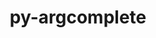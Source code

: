 ---
title: "py-argcomplete"
layout: cache
categories: [package, develop]
meta: {"compilers": ["none"], "num_specs": 49, "num_specs_by_stack": {"developer-tools-aarch64-linux-gnu": 17, "developer-tools-darwin": 15, "developer-tools-x86_64_v3-linux-gnu": 17, "root": 49}, "oss": ["centos7", "rhel8", "sequoia"], "platforms": ["darwin", "linux"], "stacks": ["developer-tools-aarch64-linux-gnu", "developer-tools-darwin", "developer-tools-x86_64_v3-linux-gnu", "root"], "targets": ["aarch64", "x86_64_v3"], "versions": ["3.0.8", "3.5.0"]}
spec_details: [{"compiler": "none", "hash": "24yorayn3ogj2ig2bc354cjsb2xdhmju", "os": "centos7", "platform": "linux", "size": "-", "stacks": ["developer-tools-x86_64_v3-linux-gnu", "root"], "target": "x86_64_v3", "variants": ["build_system=python_pip"], "versions": ["3.0.8"]}, {"compiler": "none", "hash": "2p3cjritbrjflzeevwl727yhdy55ewp2", "os": "centos7", "platform": "linux", "size": "-", "stacks": ["developer-tools-x86_64_v3-linux-gnu", "root"], "target": "x86_64_v3", "variants": ["build_system=python_pip"], "versions": ["3.0.8"]}, {"compiler": "none", "hash": "3khsnb64qbj5rbsla7padmqddmh7iub7", "os": "rhel8", "platform": "linux", "size": "-", "stacks": ["developer-tools-aarch64-linux-gnu", "root"], "target": "aarch64", "variants": ["build_system=python_pip"], "versions": ["3.0.8"]}, {"compiler": "none", "hash": "4xwxpbsmgbf3nalysv24ztvpamisxamq", "os": "rhel8", "platform": "linux", "size": "-", "stacks": ["developer-tools-aarch64-linux-gnu", "root"], "target": "aarch64", "variants": ["build_system=python_pip"], "versions": ["3.0.8"]}, {"compiler": "none", "hash": "5eqajdchdm4fw4xj6i4pgudwn6w5sbon", "os": "centos7", "platform": "linux", "size": "-", "stacks": ["developer-tools-x86_64_v3-linux-gnu", "root"], "target": "x86_64_v3", "variants": ["build_system=python_pip"], "versions": ["3.0.8"]}, {"compiler": "none", "hash": "65xtyrl2dsrbj5lh5mvvjx3wyo6a5cek", "os": "rhel8", "platform": "linux", "size": "-", "stacks": ["developer-tools-aarch64-linux-gnu", "root"], "target": "aarch64", "variants": ["build_system=python_pip"], "versions": ["3.0.8"]}, {"compiler": "none", "hash": "67ieoyzwhniwjvjgunmr63xvufp3cc5b", "os": "centos7", "platform": "linux", "size": "-", "stacks": ["developer-tools-x86_64_v3-linux-gnu", "root"], "target": "x86_64_v3", "variants": ["build_system=python_pip"], "versions": ["3.0.8"]}, {"compiler": "none", "hash": "6riepehtd6g6mvhcaz7hufzujs7bhd7w", "os": "centos7", "platform": "linux", "size": "-", "stacks": ["developer-tools-x86_64_v3-linux-gnu", "root"], "target": "x86_64_v3", "variants": ["build_system=python_pip"], "versions": ["3.0.8"]}, {"compiler": "none", "hash": "7vc22d5phy2hpr3uzykf2zhvwemlxnv3", "os": "centos7", "platform": "linux", "size": "-", "stacks": ["developer-tools-x86_64_v3-linux-gnu", "root"], "target": "x86_64_v3", "variants": ["build_system=python_pip"], "versions": ["3.0.8"]}, {"compiler": "none", "hash": "7xinr7x7gcfijxbwnt4ghdt6pprxjiof", "os": "rhel8", "platform": "linux", "size": "-", "stacks": ["developer-tools-aarch64-linux-gnu", "root"], "target": "aarch64", "variants": ["build_system=python_pip"], "versions": ["3.0.8"]}, {"compiler": "none", "hash": "ag6wzblodynmnk2skprnxoz4cxcgsqin", "os": "sequoia", "platform": "darwin", "size": "-", "stacks": ["developer-tools-darwin", "root"], "target": "aarch64", "variants": ["build_system=python_pip"], "versions": ["3.5.0"]}, {"compiler": "none", "hash": "alh6qh5jq7edqgizp6lnga35pocrkbhd", "os": "sequoia", "platform": "darwin", "size": "-", "stacks": ["developer-tools-darwin", "root"], "target": "aarch64", "variants": ["build_system=python_pip"], "versions": ["3.5.0"]}, {"compiler": "none", "hash": "b2vb4ai24gkrrg2vq2so4szokfmmu322", "os": "sequoia", "platform": "darwin", "size": "-", "stacks": ["developer-tools-darwin", "root"], "target": "aarch64", "variants": ["build_system=python_pip"], "versions": ["3.5.0"]}, {"compiler": "none", "hash": "bdrcip6tbqcyuyt67ti42e4y2h6n5xu6", "os": "centos7", "platform": "linux", "size": "-", "stacks": ["developer-tools-x86_64_v3-linux-gnu", "root"], "target": "x86_64_v3", "variants": ["build_system=python_pip"], "versions": ["3.0.8"]}, {"compiler": "none", "hash": "dab3yyancsggrm6im54biibue7sic6jg", "os": "sequoia", "platform": "darwin", "size": "-", "stacks": ["developer-tools-darwin", "root"], "target": "aarch64", "variants": ["build_system=python_pip"], "versions": ["3.5.0"]}, {"compiler": "none", "hash": "de57gmpc3m6hrcm2yrp6deunclngl465", "os": "centos7", "platform": "linux", "size": "-", "stacks": ["developer-tools-x86_64_v3-linux-gnu", "root"], "target": "x86_64_v3", "variants": ["build_system=python_pip"], "versions": ["3.0.8"]}, {"compiler": "none", "hash": "djxw7o4mnu2oiqcujsjps4p5q4n6j2xe", "os": "rhel8", "platform": "linux", "size": "-", "stacks": ["developer-tools-aarch64-linux-gnu", "root"], "target": "aarch64", "variants": ["build_system=python_pip"], "versions": ["3.0.8"]}, {"compiler": "none", "hash": "dxgfj4bso7i6xdwa35b3y2nxzbmoxrno", "os": "sequoia", "platform": "darwin", "size": "-", "stacks": ["developer-tools-darwin", "root"], "target": "aarch64", "variants": ["build_system=python_pip"], "versions": ["3.5.0"]}, {"compiler": "none", "hash": "e3rrlg26i7lkom777yqge4xpsx45hxij", "os": "sequoia", "platform": "darwin", "size": "-", "stacks": ["developer-tools-darwin", "root"], "target": "aarch64", "variants": ["build_system=python_pip"], "versions": ["3.5.0"]}, {"compiler": "none", "hash": "f74puwwrvnjp7mlhngym45ijv5hw2fg2", "os": "centos7", "platform": "linux", "size": "-", "stacks": ["developer-tools-x86_64_v3-linux-gnu", "root"], "target": "x86_64_v3", "variants": ["build_system=python_pip"], "versions": ["3.0.8"]}, {"compiler": "none", "hash": "hexc3fx5ea6i7knkyhf4prcqbyvxvz2n", "os": "rhel8", "platform": "linux", "size": "-", "stacks": ["developer-tools-aarch64-linux-gnu", "root"], "target": "aarch64", "variants": ["build_system=python_pip"], "versions": ["3.0.8"]}, {"compiler": "none", "hash": "ihkfqy5eet6pupaqbbgc4k2mdcnnaur6", "os": "centos7", "platform": "linux", "size": "-", "stacks": ["developer-tools-x86_64_v3-linux-gnu", "root"], "target": "x86_64_v3", "variants": ["build_system=python_pip"], "versions": ["3.0.8"]}, {"compiler": "none", "hash": "k4st35mce4eemw7sxa7egwb7veu5pr7n", "os": "sequoia", "platform": "darwin", "size": "-", "stacks": ["developer-tools-darwin", "root"], "target": "aarch64", "variants": ["build_system=python_pip"], "versions": ["3.5.0"]}, {"compiler": "none", "hash": "kbp2rywrgpjhgj4rikayl2cy5zjyf55l", "os": "sequoia", "platform": "darwin", "size": "-", "stacks": ["developer-tools-darwin", "root"], "target": "aarch64", "variants": ["build_system=python_pip"], "versions": ["3.5.0"]}, {"compiler": "none", "hash": "mj27gdmh4atxge33fzgn7m6i6l7mjizy", "os": "rhel8", "platform": "linux", "size": "-", "stacks": ["developer-tools-aarch64-linux-gnu", "root"], "target": "aarch64", "variants": ["build_system=python_pip"], "versions": ["3.0.8"]}, {"compiler": "none", "hash": "omxlutzs26qksm7o3lx3wzyxvskgac76", "os": "sequoia", "platform": "darwin", "size": "-", "stacks": ["developer-tools-darwin", "root"], "target": "aarch64", "variants": ["build_system=python_pip"], "versions": ["3.5.0"]}, {"compiler": "none", "hash": "osml7nlt4cojfhycmkfiztbumt4z7vqn", "os": "sequoia", "platform": "darwin", "size": "-", "stacks": ["developer-tools-darwin", "root"], "target": "aarch64", "variants": ["build_system=python_pip"], "versions": ["3.5.0"]}, {"compiler": "none", "hash": "p2gegycmoltdxvs4nk7fiaioyr3ccwt6", "os": "rhel8", "platform": "linux", "size": "-", "stacks": ["developer-tools-aarch64-linux-gnu", "root"], "target": "aarch64", "variants": ["build_system=python_pip"], "versions": ["3.0.8"]}, {"compiler": "none", "hash": "phfjcnrju6kmccdmd7mzcyvkzj45okj4", "os": "sequoia", "platform": "darwin", "size": "-", "stacks": ["developer-tools-darwin", "root"], "target": "aarch64", "variants": ["build_system=python_pip"], "versions": ["3.5.0"]}, {"compiler": "none", "hash": "pmvi4lutlg4yssyo2m5tqf6c5ew44jgc", "os": "rhel8", "platform": "linux", "size": "-", "stacks": ["developer-tools-aarch64-linux-gnu", "root"], "target": "aarch64", "variants": ["build_system=python_pip"], "versions": ["3.0.8"]}, {"compiler": "none", "hash": "pw56uao7a5jfhd6hs6dtr5mwy7qyxc2j", "os": "rhel8", "platform": "linux", "size": "-", "stacks": ["developer-tools-aarch64-linux-gnu", "root"], "target": "aarch64", "variants": ["build_system=python_pip"], "versions": ["3.0.8"]}, {"compiler": "none", "hash": "r33oq5ihwhdxpla2rmebyhe5nwmuusvn", "os": "centos7", "platform": "linux", "size": "-", "stacks": ["developer-tools-x86_64_v3-linux-gnu", "root"], "target": "x86_64_v3", "variants": ["build_system=python_pip"], "versions": ["3.0.8"]}, {"compiler": "none", "hash": "rbyw6pokguu6qigratpsxpn22rkghonq", "os": "centos7", "platform": "linux", "size": "-", "stacks": ["developer-tools-x86_64_v3-linux-gnu", "root"], "target": "x86_64_v3", "variants": ["build_system=python_pip"], "versions": ["3.0.8"]}, {"compiler": "none", "hash": "sa7kmwko7vc666piixp4zr2xh45ic6g6", "os": "centos7", "platform": "linux", "size": "-", "stacks": ["developer-tools-x86_64_v3-linux-gnu", "root"], "target": "x86_64_v3", "variants": ["build_system=python_pip"], "versions": ["3.0.8"]}, {"compiler": "none", "hash": "suggqr5ksbfxg7vb6js7gef6462o743u", "os": "rhel8", "platform": "linux", "size": "-", "stacks": ["developer-tools-aarch64-linux-gnu", "root"], "target": "aarch64", "variants": ["build_system=python_pip"], "versions": ["3.0.8"]}, {"compiler": "none", "hash": "t367memeqk3kwd52z7suqx3wmgln4zpv", "os": "rhel8", "platform": "linux", "size": "-", "stacks": ["developer-tools-aarch64-linux-gnu", "root"], "target": "aarch64", "variants": ["build_system=python_pip"], "versions": ["3.0.8"]}, {"compiler": "none", "hash": "t36bq4wrocc3je2lfhacwe5irp7mkvys", "os": "centos7", "platform": "linux", "size": "-", "stacks": ["developer-tools-x86_64_v3-linux-gnu", "root"], "target": "x86_64_v3", "variants": ["build_system=python_pip"], "versions": ["3.0.8"]}, {"compiler": "none", "hash": "tfciunjfsiek4snkc4eeo5qox7ocdgei", "os": "rhel8", "platform": "linux", "size": "-", "stacks": ["developer-tools-aarch64-linux-gnu", "root"], "target": "aarch64", "variants": ["build_system=python_pip"], "versions": ["3.0.8"]}, {"compiler": "none", "hash": "tkh2okf6as2tiblsaabh7lyoapngkqug", "os": "centos7", "platform": "linux", "size": "-", "stacks": ["developer-tools-x86_64_v3-linux-gnu", "root"], "target": "x86_64_v3", "variants": ["build_system=python_pip"], "versions": ["3.0.8"]}, {"compiler": "none", "hash": "tlm34ix3zjhpg5ql6e66wobws2mhumcl", "os": "centos7", "platform": "linux", "size": "-", "stacks": ["developer-tools-x86_64_v3-linux-gnu", "root"], "target": "x86_64_v3", "variants": ["build_system=python_pip"], "versions": ["3.0.8"]}, {"compiler": "none", "hash": "w5oo7p7ypyzz56wudhslodgjej7uohtg", "os": "sequoia", "platform": "darwin", "size": "-", "stacks": ["developer-tools-darwin", "root"], "target": "aarch64", "variants": ["build_system=python_pip"], "versions": ["3.5.0"]}, {"compiler": "none", "hash": "xaftwlnnyfytw22dpevdk6id4vps4bh5", "os": "rhel8", "platform": "linux", "size": "-", "stacks": ["developer-tools-aarch64-linux-gnu", "root"], "target": "aarch64", "variants": ["build_system=python_pip"], "versions": ["3.0.8"]}, {"compiler": "none", "hash": "xbqdmfhwtq7d2en6wevy5qec4m3wkxs4", "os": "rhel8", "platform": "linux", "size": "-", "stacks": ["developer-tools-aarch64-linux-gnu", "root"], "target": "aarch64", "variants": ["build_system=python_pip"], "versions": ["3.0.8"]}, {"compiler": "none", "hash": "yedgbsxg6jouefk4dcijeshwc73uf6om", "os": "sequoia", "platform": "darwin", "size": "-", "stacks": ["developer-tools-darwin", "root"], "target": "aarch64", "variants": ["build_system=python_pip"], "versions": ["3.5.0"]}, {"compiler": "none", "hash": "ygahph5ad2haywizixc2klpm74to2j6e", "os": "centos7", "platform": "linux", "size": "-", "stacks": ["developer-tools-x86_64_v3-linux-gnu", "root"], "target": "x86_64_v3", "variants": ["build_system=python_pip"], "versions": ["3.0.8"]}, {"compiler": "none", "hash": "yruawwomin4r7aexxng5cfgj6n4tkmj3", "os": "sequoia", "platform": "darwin", "size": "-", "stacks": ["developer-tools-darwin", "root"], "target": "aarch64", "variants": ["build_system=python_pip"], "versions": ["3.5.0"]}, {"compiler": "none", "hash": "ywrhzxy36vvz5luqdf4qaavre27z2vxn", "os": "rhel8", "platform": "linux", "size": "-", "stacks": ["developer-tools-aarch64-linux-gnu", "root"], "target": "aarch64", "variants": ["build_system=python_pip"], "versions": ["3.0.8"]}, {"compiler": "none", "hash": "z4carno3tvz4soy5ek5s6epzxqzpp7bx", "os": "rhel8", "platform": "linux", "size": "-", "stacks": ["developer-tools-aarch64-linux-gnu", "root"], "target": "aarch64", "variants": ["build_system=python_pip"], "versions": ["3.0.8"]}, {"compiler": "none", "hash": "zgfmu5n7wl52pbou633eobmw3l3kuuxl", "os": "sequoia", "platform": "darwin", "size": "-", "stacks": ["developer-tools-darwin", "root"], "target": "aarch64", "variants": ["build_system=python_pip"], "versions": ["3.5.0"]}]
---